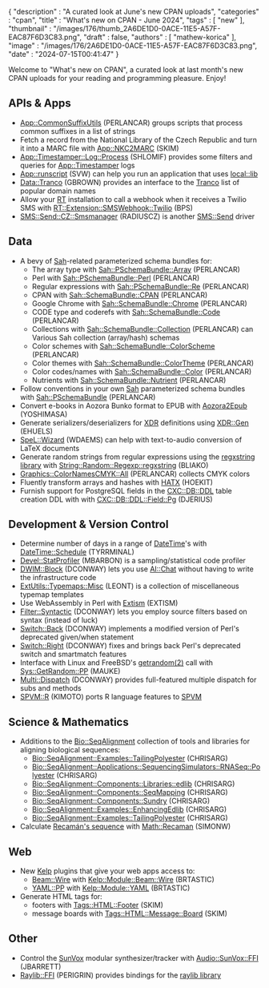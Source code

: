 {
   "description" : "A curated look at June's new CPAN uploads",
   "categories" : "cpan",
   "title" : "What's new on CPAN - June 2024",
   "tags" : [
      "new"
   ],
   "thumbnail" : "/images/176/thumb_2A6DE1D0-0ACE-11E5-A57F-EAC87F6D3C83.png",
   "draft" : false,
   "authors" : [
      "mathew-korica"
   ],
   "image" : "/images/176/2A6DE1D0-0ACE-11E5-A57F-EAC87F6D3C83.png",
   "date" : "2024-07-15T00:41:47"
}


Welcome to "What's new on CPAN", a curated look at last month's new CPAN uploads for your reading and programming pleasure. Enjoy!

APIs & Apps
-----------
* [App::CommonSuffixUtils](https://metacpan.org/pod/App::CommonSuffixUtils) (PERLANCAR) groups scripts that process common suffixes in a list of strings
* Fetch a record from the National Library of the Czech Republic and turn it into a MARC file with [App::NKC2MARC](https://metacpan.org/pod/App::NKC2MARC) (SKIM)
* [App::Timestamper::Log::Process](https://metacpan.org/pod/App::Timestamper::Log::Process) (SHLOMIF) provides some filters and queries for [App::Timestamper](https://metacpan.org/pod/App::Timestamper) logs
* [App::runscript](https://metacpan.org/pod/App::runscript) (SVW) can help you run an application that uses [local::lib](https://metacpan.org/pod/local::lib)
* [Data::Tranco](https://metacpan.org/pod/Data::Tranco) (GBROWN) provides an interface to the [Tranco](https://tranco-list.eu/) list of popular domain names
* Allow your [RT](https://bestpractical.com/request-tracker) installation to call a webhook when it receives a Twilio SMS with [RT::Extension::SMSWebhook::Twilio](https://metacpan.org/pod/RT::Extension::SMSWebhook::Twilio) (BPS)
* [SMS::Send::CZ::Smsmanager](https://metacpan.org/pod/SMS::Send::CZ::Smsmanager) (RADIUSCZ) is another [SMS::Send](https://metacpan.org/pod/SMS::Send) driver


Data
----
* A bevy of [Sah](https://metacpan.org/pod/Sah)-related parameterized schema bundles for:
	* The array type with [Sah::PSchemaBundle::Array](https://metacpan.org/pod/Sah::PSchemaBundle::Array) (PERLANCAR)
	* Perl with [Sah::PSchemaBundle::Perl](https://metacpan.org/pod/Sah::PSchemaBundle::Perl) (PERLANCAR)
	* Regular expressions with [Sah::PSchemaBundle::Re](https://metacpan.org/pod/Sah::PSchemaBundle::Re) (PERLANCAR)
	* CPAN with [Sah::SchemaBundle::CPAN](https://metacpan.org/pod/Sah::SchemaBundle::CPAN) (PERLANCAR)
	* Google Chrome with [Sah::SchemaBundle::Chrome](https://metacpan.org/pod/Sah::SchemaBundle::Chrome) (PERLANCAR)
	* CODE type and coderefs with [Sah::SchemaBundle::Code](https://metacpan.org/pod/Sah::SchemaBundle::Code) (PERLANCAR)
	* Collections with [Sah::SchemaBundle::Collection](https://metacpan.org/pod/Sah::SchemaBundle::Collection) (PERLANCAR) can Various Sah collection (array/hash) schemas
	* Color schemes with [Sah::SchemaBundle::ColorScheme](https://metacpan.org/pod/Sah::SchemaBundle::ColorScheme) (PERLANCAR)
	* Color themes with [Sah::SchemaBundle::ColorTheme](https://metacpan.org/pod/Sah::SchemaBundle::ColorTheme) (PERLANCAR)
	* Color codes/names with [Sah::SchemaBundle::Color](https://metacpan.org/pod/Sah::SchemaBundle::Color) (PERLANCAR)
	* Nutrients with [Sah::SchemaBundle::Nutrient](https://metacpan.org/pod/Sah::SchemaBundle::Nutrient) (PERLANCAR)
* Follow conventions in your own [Sah](https://metacpan.org/pod/Sah) parameterized schema bundles with [Sah::PSchemaBundle](https://metacpan.org/pod/Sah::PSchemaBundle) (PERLANCAR)
* Convert e-books in Aozora Bunko format to EPUB with [Aozora2Epub](https://metacpan.org/pod/Aozora2Epub) (YOSHIMASA)
* Generate serializers/deserializers for [XDR](https://en.wikipedia.org/wiki/External_Data_Representation) definitions using [XDR::Gen](https://metacpan.org/pod/XDR::Gen) (EHUELS)
* [SpeL::Wizard](https://metacpan.org/pod/SpeL::Wizard) (WDAEMS) can help with text-to-audio conversion of LaTeX documents
* Generate random strings from regular expressions using the [regxstring library](https://github.com/daidodo/regxstring) with [String::Random::Regexp::regxstring](https://metacpan.org/pod/String::Random::Regexp::regxstring) (BLIAKO)
* [Graphics::ColorNamesCMYK::All](https://metacpan.org/pod/Graphics::ColorNamesCMYK::All) (PERLANCAR) collects CMYK colors
* Fluently transform arrays and hashes with [HATX](https://metacpan.org/pod/HATX) (HOEKIT)
* Furnish support for PostgreSQL fields in the [CXC::DB::DDL](https://metacpan.org/pod/CXC::DB::DDL) table creation DDL with with [CXC::DB::DDL::Field::Pg](https://metacpan.org/pod/CXC::DB::DDL::Field::Pg) (DJERIUS)


Development & Version Control
-----------------------------
* Determine number of days in a range of [DateTime](https://metacpan.org/pod/DateTime)'s with [DateTime::Schedule](https://metacpan.org/pod/DateTime::Schedule) (TYRRMINAL)
* [Devel::StatProfiler](https://metacpan.org/pod/Devel::StatProfiler) (MBARBON) is a sampling/statistical code profiler
* [DWIM::Block](https://metacpan.org/pod/DWIM::Block) (DCONWAY) lets you use [AI::Chat](https://metacpan.org/pod/AI::Chat) without having to write the infrastructure code
* [ExtUtils::Typemaps::Misc](https://metacpan.org/pod/ExtUtils::Typemaps::Misc) (LEONT) is a collection of miscellaneous typemap templates
* Use WebAssembly in Perl with [Extism](https://metacpan.org/pod/Extism) (EXTISM)
* [Filter::Syntactic](https://metacpan.org/pod/Filter::Syntactic) (DCONWAY) lets you employ source filters based on syntax (instead of luck)
* [Switch::Back](https://metacpan.org/pod/Switch::Back) (DCONWAY) implements a modified version of Perl's deprecated given/when statement
* [Switch::Right](https://metacpan.org/pod/Switch::Right) (DCONWAY) fixes and brings back Perl's deprecated switch and smartmatch features
* Interface with Linux and FreeBSD's [getrandom(2)](http://man.he.net/man2/getrandom) call with [Sys::GetRandom::PP](https://metacpan.org/pod/Sys::GetRandom::PP) (MAUKE)
* [Multi::Dispatch](https://metacpan.org/pod/Multi::Dispatch) (DCONWAY) provides full-featured multiple dispatch for subs and methods
* [SPVM::R](https://metacpan.org/pod/SPVM::R) (KIMOTO) ports R language features to [SPVM](https://metacpan.org/pod/SPVM)


Science & Mathematics
---------------------
* Additions to the [Bio::SeqAlignment](https://metacpan.org/pod/Bio::SeqAlignment) collection of tools and libraries for aligning biological sequences:
	* [Bio::SeqAlignment::Examples::TailingPolyester](https://metacpan.org/pod/Bio::SeqAlignment::Examples::TailingPolyester) (CHRISARG)
	* [Bio::SeqAlignment::Applications::SequencingSimulators::RNASeq::Polyester](https://metacpan.org/pod/Bio::SeqAlignment::Applications::SequencingSimulators::RNASeq::Polyester) (CHRISARG)
	* [Bio::SeqAlignment::Components::Libraries::edlib](https://metacpan.org/pod/Bio::SeqAlignment::Components::Libraries::edlib) (CHRISARG)
	* [Bio::SeqAlignment::Components::SeqMapping](https://metacpan.org/pod/Bio::SeqAlignment::Components::SeqMapping) (CHRISARG)
	* [Bio::SeqAlignment::Components::Sundry](https://metacpan.org/pod/Bio::SeqAlignment::Components::Sundry) (CHRISARG)
	* [Bio::SeqAlignment::Examples::EnhancingEdlib](https://metacpan.org/pod/Bio::SeqAlignment::Examples::EnhancingEdlib) (CHRISARG)
	* [Bio::SeqAlignment::Examples::TailingPolyester](https://metacpan.org/pod/Bio::SeqAlignment::Examples::TailingPolyester) (CHRISARG)
* Calculate [Recamán's sequence](https://en.wikipedia.org/wiki/Recam%C3%A1n%27s_sequence) with [Math::Recaman](https://metacpan.org/pod/Math::Recaman) (SIMONW)


Web
---
* New [Kelp](https://metacpan.org/pod/Kelp) plugins that give your web apps access to:
	* [Beam::Wire](https://metacpan.org/pod/Beam::Wire) with [Kelp::Module::Beam::Wire](https://metacpan.org/pod/Kelp::Module::Beam::Wire) (BRTASTIC)
	* [YAML::PP](https://metacpan.org/pod/YAML::PP) with [Kelp::Module::YAML](https://metacpan.org/pod/Kelp::Module::YAML) (BRTASTIC)
* Generate HTML tags for:
	* footers with [Tags::HTML::Footer](https://metacpan.org/pod/Tags::HTML::Footer) (SKIM)
	* message boards with [Tags::HTML::Message::Board](https://metacpan.org/pod/Tags::HTML::Message::Board) (SKIM)


Other
-----
* Control the [SunVox](https://warmplace.ru/soft/sunvox/) modular synthesizer/tracker with [Audio::SunVox::FFI](https://metacpan.org/pod/Audio::SunVox::FFI) (JBARRETT)
* [Raylib::FFI](https://metacpan.org/pod/Raylib::FFI) (PERIGRIN) provides bindings for the [raylib library](https://www.raylib.com/)

